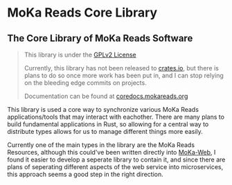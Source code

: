 # MoKa Reads Core Library 

## The Core Library of MoKa Reads Software

> This library is under the [GPLv2 License](LICENSE.md)
>
> Currently, this library has not been released to [crates.io](https://crates.io), 
> but there is plans to do so once more work has been put in, and
>  I can stop relying on the bleeding edge commits on projects. 
> 
> Documentation can be found at [coredocs.mokareads.org](http://coredocs.mokareads.org)

This library is used a core way to synchronize various MoKa Reads applications/tools that may interact with eachother. 
There are many plans to build fundamental applications in Rust, so allowing for a central way to distribute types 
allows for us to manage different things more easily. 


Currently one of the main types in the library are the MoKa Reads Resources, although this could've been written 
directly into [MoKa-Web](https://github.com/Moka-Reads/MoKa-Web), I found it easier to develop a seperate library to contain 
it, and since there are plans of seperating different aspects of the web service into microservices, this approach seems 
a good step in the right direction. 



